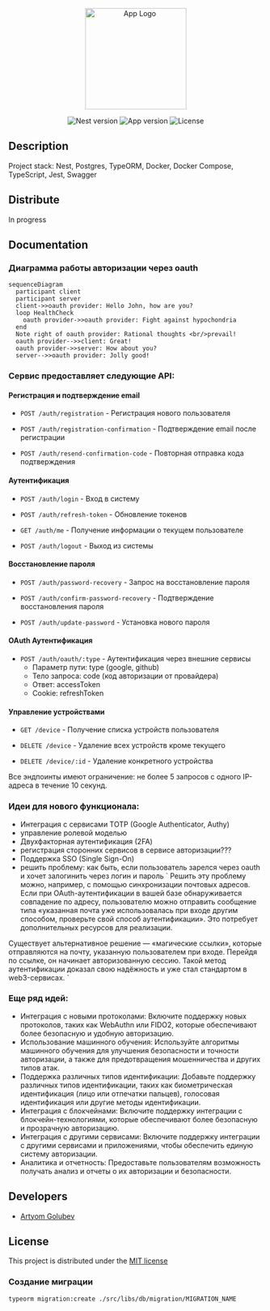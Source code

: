 <p align="center">
  <a href="http://nestjs.com/" target="blank"><img src="https://nestjs.com/img/logo-small.svg" width="200" alt="App Logo" /></a>
</p>

<p align="center">
    <img src="https://img.shields.io/badge/Nest-10.0.0-red" alt="Nest version" />
    <img src="https://img.shields.io/badge/Version-v1.0-green" alt="App version" />
    <img src="https://img.shields.io/badge/License-MIT-blue" alt="License" />
</p>

## Description

Project stack: Nest, Postgres, TypeORM, Docker, Docker Compose, TypeScript, Jest, Swagger

## Distribute

In progress

## Documentation

### Диаграмма работы авторизации через oauth

```mermaid
sequenceDiagram
  participant client
  participant server
  client->>oauth provider: Hello John, how are you?
  loop HealthCheck
    oauth provider->>oauth provider: Fight against hypochondria
  end
  Note right of oauth provider: Rational thoughts <br/>prevail!
  oauth provider-->>client: Great!
  oauth provider->>server: How about you?
  server-->>oauth provider: Jolly good!
```

### Сервис предоставляет следующие API:

#### Регистрация и подтверждение email
- `POST /auth/registration` - Регистрация нового пользователя

- `POST /auth/registration-confirmation` - Подтверждение email после регистрации

- `POST /auth/resend-confirmation-code` - Повторная отправка кода подтверждения

#### Аутентификация
- `POST /auth/login` - Вход в систему

- `POST /auth/refresh-token` - Обновление токенов

- `GET /auth/me` - Получение информации о текущем пользователе

- `POST /auth/logout` - Выход из системы

#### Восстановление пароля
- `POST /auth/password-recovery` - Запрос на восстановление пароля

- `POST /auth/confirm-password-recovery` - Подтверждение восстановления пароля

- `POST /auth/update-password` - Установка нового пароля

#### OAuth Аутентификация
- `POST /auth/oauth/:type` - Аутентификация через внешние сервисы
  - Параметр пути: type (google, github)
  - Тело запроса: code (код авторизации от провайдера)
  - Ответ: accessToken
  - Cookie: refreshToken

#### Управление устройствами
- `GET /device` - Получение списка устройств пользователя

- `DELETE /device` - Удаление всех устройств кроме текущего

- `DELETE /device/:id` - Удаление конкретного устройства

Все эндпоинты имеют ограничение: не более 5 запросов с одного IP-адреса в течение 10 секунд.

### Идеи для нового функционала:
- Интеграция с сервисами TOTP (Google Authenticator, Authy)
- управление ролевой моделью
- Двухфакторная аутентификация (2FA)
- регистрация сторонних сервисов в сервисе авторизации???
- Поддержка SSO (Single Sign-On)
- решить проблему: как быть, если пользователь зарелся через oauth и хочет залогинить через логин и пароль
`
Решить эту проблему можно, например, с помощью синхронизации почтовых адресов. Если при OAuth-аутентификации в вашей базе обнаруживается совпадение по адресу, пользователю можно отправить сообщение типа «указанная почта уже использовалась при входе другим способом, проверьте свой способ аутентификации». Это потребует дополнительных ресурсов для реализации.

Существует альтернативное решение — «магические ссылки», которые отправляются на почту, указанную пользователем при входе. Перейдя по ссылке, он начинает авторизованную сессию. Такой метод аутентификации доказал свою надёжность и уже стал стандартом в web3-сервисах.
`

### Еще ряд идей:
- Интеграция с новыми протоколами: Включите поддержку новых протоколов, таких как WebAuthn или FIDO2, которые обеспечивают более безопасную и удобную авторизацию.
- Использование машинного обучения: Используйте алгоритмы машинного обучения для улучшения безопасности и точности авторизации, а также для предотвращения мошенничества и других типов атак.
- Поддержка различных типов идентификации: Добавьте поддержку различных типов идентификации, таких как биометрическая идентификация (лицо или отпечатки пальцев), голосовая идентификация или другие методы идентификации.
- Интеграция с блокчейнами: Включите поддержку интеграции с блокчейн-технологиями, которые обеспечивают более безопасную и прозрачную авторизацию.
- Интеграция с другими сервисами: Включите поддержку интеграции с другими сервисами и приложениями, чтобы обеспечить единую систему авторизации.
- Аналитика и отчетность: Предоставьте пользователям возможность получать анализ и отчеты о их авторизации и безопасности.

## Developers

 - [Artyom Golubev](https://github.com/Artyom099)

## License

This project is distributed under the [MIT license]()

### Создание миграции
```
typeorm migration:create ./src/libs/db/migration/MIGRATION_NAME
```

